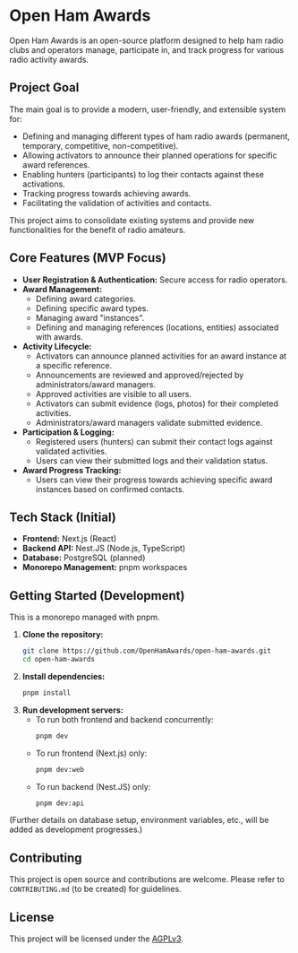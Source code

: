 # Open Ham Awards

Open Ham Awards is an open-source platform designed to help ham radio clubs and operators manage, participate in, and track progress for various radio activity awards.

## Project Goal

The main goal is to provide a modern, user-friendly, and extensible system for:

*   Defining and managing different types of ham radio awards (permanent, temporary, competitive, non-competitive).
*   Allowing activators to announce their planned operations for specific award references.
*   Enabling hunters (participants) to log their contacts against these activations.
*   Tracking progress towards achieving awards.
*   Facilitating the validation of activities and contacts.

This project aims to consolidate existing systems and provide new functionalities for the benefit of radio amateurs.

## Core Features (MVP Focus)

*   **User Registration & Authentication:** Secure access for radio operators.
*   **Award Management:**
    *   Defining award categories.
    *   Defining specific award types.
    *   Managing award "instances".
    *   Defining and managing references (locations, entities) associated with awards.
*   **Activity Lifecycle:**
    *   Activators can announce planned activities for an award instance at a specific reference.
    *   Announcements are reviewed and approved/rejected by administrators/award managers.
    *   Approved activities are visible to all users.
    *   Activators can submit evidence (logs, photos) for their completed activities.
    *   Administrators/award managers validate submitted evidence.
*   **Participation & Logging:**
    *   Registered users (hunters) can submit their contact logs against validated activities.
    *   Users can view their submitted logs and their validation status.
*   **Award Progress Tracking:**
    *   Users can view their progress towards achieving specific award instances based on confirmed contacts.

## Tech Stack (Initial)

*   **Frontend:** Next.js (React)
*   **Backend API:** Nest.JS (Node.js, TypeScript)
*   **Database:** PostgreSQL (planned)
*   **Monorepo Management:** pnpm workspaces

## Getting Started (Development)

This is a monorepo managed with pnpm.

1.  **Clone the repository:**
    ```bash
    git clone https://github.com/OpenHamAwards/open-ham-awards.git
    cd open-ham-awards
    ```
2.  **Install dependencies:**
    ```bash
    pnpm install
    ```
3.  **Run development servers:**
    *   To run both frontend and backend concurrently:
        ```bash
        pnpm dev
        ```
    *   To run frontend (Next.js) only:
        ```bash
        pnpm dev:web
        ```
    *   To run backend (Nest.JS) only:
        ```bash
        pnpm dev:api
        ```

(Further details on database setup, environment variables, etc., will be added as development progresses.)

## Contributing

This project is open source and contributions are welcome. Please refer to `CONTRIBUTING.md` (to be created) for guidelines.

## License

This project will be licensed under the [AGPLv3](https://www.gnu.org/licenses/agpl-3.0.en.html#license-text).